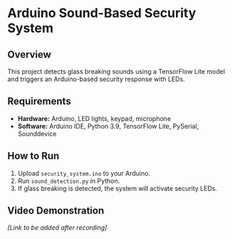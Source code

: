 # Arduino Sound-Based Security System  

## Overview  
This project detects glass breaking sounds using a TensorFlow Lite model and triggers an Arduino-based security response with LEDs.  

## Requirements  
- **Hardware:** Arduino, LED lights, keypad, microphone  
- **Software:** Arduino IDE, Python 3.9, TensorFlow Lite, PySerial, Sounddevice  

## How to Run  
1. Upload `security_system.ino` to your Arduino.  
2. Run `sound_detection.py` in Python.  
3. If glass breaking is detected, the system will activate security LEDs.  

## Video Demonstration  
*[Link to be added after recording]*  
